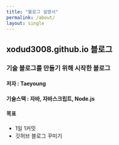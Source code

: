 ```yaml
---
title: "블로그 설명서"
permalink: /about/
layout: single
---
```


## xodud3008.github.io 블로그

### 기술 블로그를 만들기 위해 시작한 블로그

#### 저자 : Taeyoung

#### 기술스택 : 자바, 자바스크립트, Node.js

#### 목표
 * 1일 1커밋
 * 깃허브 블로그 꾸미기